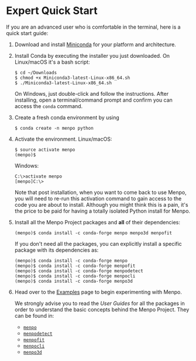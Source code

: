 Expert Quick Start
==================

If you are an advanced user who is comfortable in the terminal, here is a quick start guide:

  1. Download and install
     [Miniconda](http://conda.pydata.org/miniconda.html) for your platform and architecture.
  2. Install Conda by executing the installer you just downloaded. On Linux/macOS it's a bash script:
     ```
     $ cd ~/Downloads
     $ chmod +x Miniconda3-latest-Linux-x86_64.sh
     $ ./Miniconda3-latest-Linux-x86_64.sh
     ```
     On Windows, just double-click and follow the instructions. After installing,
     open a terminal/command prompt and confirm you can access the `conda` command.
  4. Create a fresh conda environment by using
     ```
     $ conda create -n menpo python
     ```
  5. Activate the environment. Linux/macOS:
     ```
     $ source activate menpo
     (menpo)$
     ```
     Windows:
     ```
     C:\>activate menpo
     [menpo]C:\>
     ```
     Note that post installation, when you want to come back to use Menpo, you will
     need to re-run this activation command to gain access to the code you are about
     to install. Although you might think this is a pain, it's the price to be paid
     for having a totally isolated Python install for Menpo.
  6. Install all the Menpo Project packages and **all** of their dependencies:
     ```
     (menpo)$ conda install -c conda-forge menpo menpo3d menpofit
     ```
     If you don't need all the packages, you can explicitly install a specific package
     with its dependencies as:

     ```
     (menpo)$ conda install -c conda-forge menpo
     (menpo)$ conda install -c conda-forge menpofit
     (menpo)$ conda install -c conda-forge menpodetect
     (menpo)$ conda install -c conda-forge menpocli
     (menpo)$ conda install -c conda-forge menpo3d
     ```
  7. Head over to the [Examples](../examples/index.md) page to begin experimenting with Menpo.

     We strongly advise you to read the _User Guides_ for all the packages in order to
     understand the basic concepts behind the Menpo Project. They can be found in:
     - [`menpo`](../menpo/index.md)
     - [`menpodetect`](../menpodetect/index.md)
     - [`menpofit`](../menpofit/index.md)
     - [`menpocli`](../menpocli/index.md)
     - [`menpo3d`](../menpo3d/index.md)

